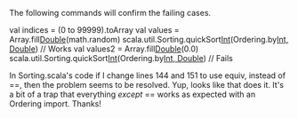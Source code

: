 The following commands will confirm the failing cases.

val indices = (0 to 99999).toArray
val values = Array.fill[Double](100000)(math.random)
scala.util.Sorting.quickSort[Int](indices)(Ordering.by[Int, Double](values(_))) // Works
val values2 = Array.fill[Double](100000)(0.0)
scala.util.Sorting.quickSort[Int](indices)(Ordering.by[Int, Double](values2(_))) // Fails

In Sorting.scala's code if I change lines 144 and 151 to use equiv, instead of ==, then the problem seems to be resolved.
Yup, looks like that does it.  It's a bit of a trap that everything *except* == works as expected with an Ordering import.  Thanks!
